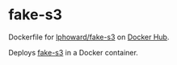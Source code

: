 fake-s3
=======

Dockerfile for
[lphoward/fake-s3](https://registry.hub.docker.com/u/lphoward/fake-s3/)
on [Docker Hub](https://registry.hub.docker.com).

Deploys [fake-s3](https://github.com/jubos/fake-s3) in a Docker container.
